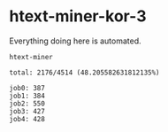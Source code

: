 # htext-miner-kor-3

Everything doing here is automated.

```
htext-miner

total: 2176/4514 (48.205582631812135%)

job0: 387
job1: 384
job2: 550
job3: 427
job4: 428
```